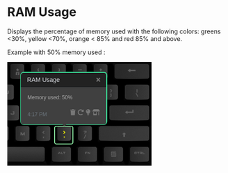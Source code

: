 # RAM Usage

Displays the percentage of memory used with the following colors: greens <30%, yellow <70%, orange < 85% and red 85% and above.

Example with 50% memory used :

![RAM Usage on a Das Keyboard Q](assets/image.png "Q RAM Usage")

